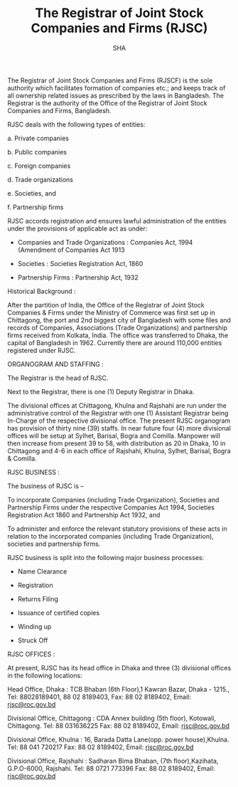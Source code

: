 ﻿---
layout: post
title:  "The Registrar of Joint Stock Companies and Firms (RJSC)"
author: SHA
categories: [ company-law ]
image: "/assets/images/43.jpg"
---

The Registrar of Joint Stock Companies and Firms (RJSCF) is the sole authority which facilitates formation of companies etc.; and keeps track of all ownership related issues as prescribed by the laws in Bangladesh. The Registrar is the authority of the Office of the Registrar of Joint Stock Companies and Firms, Bangladesh.

RJSC deals with the following types of entities:

a. Private companies

b. Public companies

c. Foreign companies

d. Trade organizations

e. Societies, and

f. Partnership firms

RJSC accords registration and ensures lawful administration of the entities under the provisions of applicable act as under:

- Companies and Trade Organizations : Companies Act, 1994 (Amendment of Companies Act 1913

- Societies : Societies Registration Act, 1860

- Partnership Firms : Partnership Act, 1932

Historical Background :

After the partition of India, the Office of the Registrar of Joint Stock Companies & Firms under the Ministry of Commerce was first set up in Chittagong, the port and 2nd biggest city of Bangladesh with some files and records of Companies, Associations (Trade Organizations) and partnership firms received from Kolkata, India. The office was transferred to Dhaka, the capital of Bangladesh in 1962. Currently there are around 110,000 entities registered under RJSC.

ORGANOGRAM AND STAFFING :

The Registrar is the head of RJSC.

Next to the Registrar, there is one (1) Deputy Registrar in Dhaka.

The divisional offices at Chittagong, Khulna and Rajshahi are run under the administrative control of the Registrar with one (1) Assistant Registrar being In-Charge of the respective divisional office. The present RJSC organogram has provision of thirty nine (39) staffs. In near future four (4) more divisional offices will be setup at Sylhet, Barisal, Bogra and Comilla. Manpower will then increase from present 39 to 58, with distribution as 20 in Dhaka, 10 in Chittagong and 4-6 in each office of Rajshahi, Khulna, Sylhet, Barisal, Bogra & Comilla.

RJSC BUSINESS :

The business of RJSC is –

To incorporate Companies (including Trade Organization), Societies and Partnership Firms under the respective Companies Act 1994, Societies Registration Act 1860 and Partnership Act 1932, and

To administer and enforce the relevant statutory provisions of these acts in relation to the incorporated companies (including Trade Organization), societies and partnership firms.

RJSC business is split into the following major business processes:

- Name Clearance 

- Registration

- Returns Filing

- Issuance of certified copies

- Winding up

- Struck Off

RJSC OFFICES :

At present, RJSC has its head office in Dhaka and three (3) divisional offices in the following locations:

Head Office, Dhaka : TCB Bhaban (6th Floor),1 Kawran Bazar, Dhaka - 1215., Tel: 88028189401, 88 02 8189403, Fax: 88 02 8189402, Email: rjsc@roc.gov.bd

Divisional Office, Chittagong : CDA Annex building (5th floor), Kotowali, Chittagong. Tel: 88 031636225 Fax: 88 02 8189402, Email: rjsc@roc.gov.bd

Divisional Office, Khulna : 16, Barada Datta Lane(opp. power house),Khulna. Tel: 88 041 720217 Fax: 88 02 8189402, Email: rjsc@roc.gov.bd

Divisional Office, Rajshahi : Sadharan Bima Bhaban, (7th floor),Kazihata, G.P.O-6000, Rajshahi. Tel: 88 0721 773396 Fax: 88 02 8189402, Email: rjsc@roc.gov.bd



















